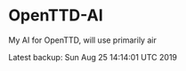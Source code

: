 # OpenTTD-AI
My AI for OpenTTD, will use primarily air

Latest backup: Sun Aug 25 14:14:01 UTC 2019
